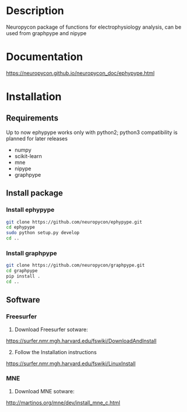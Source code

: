 # Description

Neuropycon package of functions for electrophysiology analysis, can be used from
graphpype and nipype


# Documentation

https://neuropycon.github.io/neuropycon_doc/ephypype.html


# Installation

## Requirements
Up to now ephypype works only with python2; python3 compatibility is planned for later releases

* numpy
* scikit-learn
* mne
* nipype
* graphpype

## Install package
### Install ephypype
```bash
git clone https://github.com/neuropycon/ephypype.git
cd ephypype
sudo python setup.py develop
cd ..

```
### Install graphpype
```bash
git clone https://github.com/neuropycon/graphpype.git
cd graphpype
pip install .
cd ..
```

## Software

### Freesurfer

1. Download Freesurfer sotware:

https://surfer.nmr.mgh.harvard.edu/fswiki/DownloadAndInstall

2. Follow the Installation instructions

https://surfer.nmr.mgh.harvard.edu/fswiki/LinuxInstall


### MNE

1. Download MNE sotware:

http://martinos.org/mne/dev/install_mne_c.html

